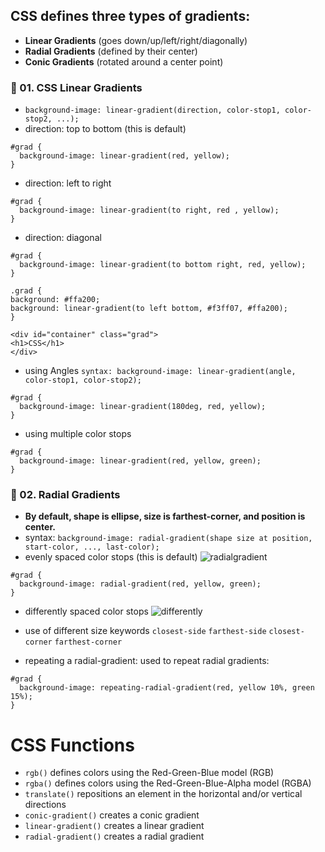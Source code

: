 ## CSS defines three types of gradients:

- **Linear Gradients** (goes down/up/left/right/diagonally)
- **Radial Gradients** (defined by their center)
- **Conic Gradients** (rotated around a center point)


### :tulip: 01. CSS Linear Gradients
- `background-image: linear-gradient(direction, color-stop1, color-stop2, ...);`
- direction: top to bottom (this is default)
```
#grad {
  background-image: linear-gradient(red, yellow);
}
```

- direction: left to right

```
#grad {
  background-image: linear-gradient(to right, red , yellow);
}
```

- direction: diagonal
```
#grad {
  background-image: linear-gradient(to bottom right, red, yellow);
}
```

```
.grad {
background: #ffa200;
background: linear-gradient(to left bottom, #f3ff07, #ffa200);
}

<div id="container" class="grad">
<h1>CSS</h1>
</div>
```

- using Angles
`syntax: background-image: linear-gradient(angle, color-stop1, color-stop2);`

```
#grad {
  background-image: linear-gradient(180deg, red, yellow);
}
```

- using multiple color stops
```
#grad {
  background-image: linear-gradient(red, yellow, green);
}
```


### :rose: 02. Radial Gradients
- **By default, shape is ellipse, size is farthest-corner, and position is center.**
- syntax: `background-image: radial-gradient(shape size at position, start-color, ..., last-color);`
- evenly spaced color stops (this is default)
![radialgradient](https://user-images.githubusercontent.com/106166065/192672839-c9b6c38c-0a54-49fd-9c9c-39cde689f2a4.PNG)

```
#grad {
  background-image: radial-gradient(red, yellow, green);
}
```
- differently spaced color stops
![differently](https://user-images.githubusercontent.com/106166065/192677182-1d529337-ace2-4e30-9f21-aae6de3b9577.PNG)



- use of different size keywords
`closest-side` 
`farthest-side`
`closest-corner`
`farthest-corner`

- repeating a radial-gradient: used to repeat radial gradients:
```
#grad {
  background-image: repeating-radial-gradient(red, yellow 10%, green 15%);
}
```


# CSS Functions
- `rgb()` defines colors using the Red-Green-Blue model (RGB)
- `rgba()` defines colors using the Red-Green-Blue-Alpha model (RGBA)
- `translate()` repositions an element in the horizontal and/or vertical directions
- `conic-gradient()` creates a conic gradient
- `linear-gradient()` creates a linear gradient
- `radial-gradient()` creates a radial gradient



